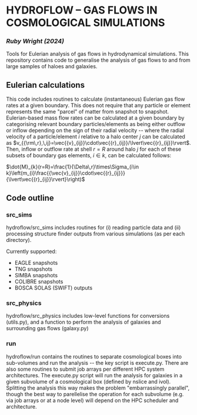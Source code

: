 # HYDROFLOW – GAS FLOWS IN COSMOLOGICAL SIMULATIONS
### *Ruby Wright (2024)*

Tools for Eulerian analysis of gas flows in hydrodynamical simulations. This repository contains code to generalise the analysis of gas flows to and from large samples of haloes and galaxies. 

## Eulerian calculations
This code includes routines to calculate (instantaneous) Eulerian gas flow rates at a given boundary. This does not require that any particle or element represents the same "parcel" of matter from snapshot to snapshot. Eulerian-based mass flow rates can be calculated at a given boundary by categorising relevant boundary particles/elements as being either outflow or inflow depending on the sign of their radial velocity -- where the radial velocity of a particle/element $i$ relative to a halo center $j$ can be calculated as $`v_{{\rm\,r},\,ij}=\vec{{v}_{ij}}\cdot\vec{{r}_{ij}}/\lvert\vec{{r}_{ij}}\rvert`$. Then, inflow or outflow rate at shell $r=R$ around halo $j$ for each of these subsets of boundary gas elements, $i\in k$, can be calculated follows:

$`\dot{M}_{k}(r=R)=\frac{1}{\Delta\,r}\times\Sigma_{i\in k}\left(m_{i}\frac{{\vec{v}_{ij}}\cdot\vec{{r}_{ij}}}{\lvert\vec{{r}_{ij}}\rvert}\right)`$

## Code outline

### src_sims
hydroflow/src_sims includes routines for (i) reading particle data and (ii) processing structure finder outputs from various simulations (as per each directory).

Currently supported: 
* EAGLE snapshots
* TNG snapshots
* SIMBA snapshots
* COLIBRE snapshots
* BOSCA SOLAS (SWIFT) outputs

### src_physics
hydroflow/src_physics includes low-level functions for conversions (utils.py), and a function to perform the analysis of galaxies and surrounding gas flows (galaxy.py)

### run
hydroflow/run contains the routines to separate cosmological boxes into sub-volumes and run the analysis -- the key script is execute.py. There are also some routines to submit job arrays per different HPC system architectures. The execute.py script will run the analysis for galaxies in a given subvolume of a cosmological box (defined by nslice and ivol). Splitting the analysis this way makes the problem "embarrassingly parallel", though the best way to parellelise the operation for each subvolume (e.g. via job arrays or at a node level) will depend on the HPC scheduler and architecture. 


